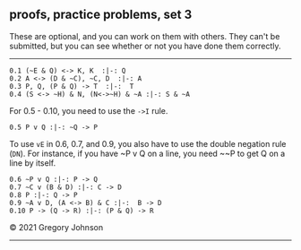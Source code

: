 ## proofs, practice problems, set 3

These are optional, and you can work on them with others. They can't be submitted, but you can see whether or not you have done them correctly.

---

~~~{.ProofChecker .JohnsonSL options="fonts tabindent render" guides="fitch" submission="none"}
0.1 (~E & Q) <-> K, K  :|-: Q 
0.2 A <-> (D & ~C), ~C, D  :|-: A 
0.3 P, Q, (P & Q) -> T  :|-:  T
0.4 (S <-> ~H) & N, (N<->~H) & ~A :|-: S & ~A
~~~

For 0.5 - 0.10, you need to use the `->I` rule.

~~~{.ProofChecker .JohnsonSL options="fonts tabindent render" guides="fitch" submission="none"}
0.5 P v Q :|-: ~Q -> P
~~~

To use `vE` in 0.6, 0.7, and 0.9, you also have to use the double negation rule (`DN`). For instance, if you have ~P v Q on a line, you need ~~P to get Q on a line by itself.  

~~~{.ProofChecker .JohnsonSL options="fonts tabindent render" guides="fitch" submission="none"}
0.6 ~P v Q :|-: P -> Q
0.7 ~C v (B & D) :|-: C -> D
0.8 P :|-: Q -> P
0.9 ~A v D, (A <-> B) & C :|-:  B -> D
0.10 P -> (Q -> R) :|-: (P & Q) -> R
~~~

&copy; 2021 Gregory Johnson 
 
---